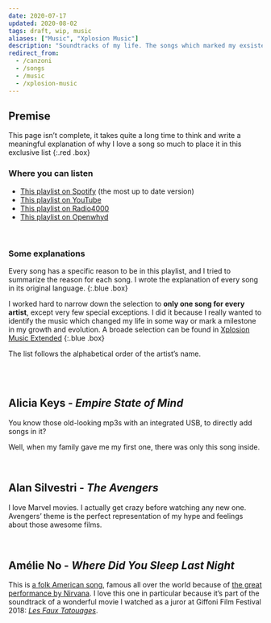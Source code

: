 ```yaml
---
date: 2020-07-17
updated: 2020-08-02
tags: draft, wip, music
aliases: ["Music", "Xplosion Music"]
description: "Soundtracks of my life. The songs which marked my exsistence and made me who I am."
redirect_from:
  - /canzoni
  - /songs
  - /music
  - /xplosion-music
---
```

## Premise

This page isn’t complete, it takes quite a long time to think and write a meaningful explanation of why I love a song so much to place it in this exclusive list
{:.red .box}

### Where you can listen

- [This playlist on Spotify](https://open.spotify.com/playlist/5BlTNSfjxRYrJ2nJ9dl9WX?si=rlNswiriSBWCLJQOdEuZ-w "Xplosion Music on Spotify") (the most up to date version)
- [This playlist on YouTube](https://www.youtube.com/playlist?list=PL4Ag6Ba3_trc0x1jJoXlJ2y2dNYH_jPR_)
- [This playlist on Radio4000](https://radio4000.com/xplosionmind)
- [This playlist on Openwhyd](https://openwhyd.org/u/5f26be00b484e4fd9104af08/playlist/0)

<br />

### Some explanations

Every song has a specific reason to be in this playlist, and I tried to summarize the reason for each song. I wrote the explanation of every song in its original language.
{:.blue .box}

I worked hard to narrow down the selection to **only one song for every artist**, except very few special exceptions. I did it because I really wanted to identify the music which changed my life in some way or mark a milestone in my growth and evolution. A broade selection can be found in [Xplosion Music Extended](https://open.spotify.com/playlist/3R9f7tk3sIFK7o0xBkLnIR?si=0J1rFLKYRGe7PwrrTy5J9g "Xplosion Music Extended on Spotify")
{:.blue .box}

The list follows the alphabetical order of the artist’s name.

<br>
<br>

## Alicia Keys - *Empire State of Mind*

You know those old-looking mp3s with an integrated USB, to directly add songs in it?

Well, when my family gave me my first one, there was only this song inside.

<br />

## Alan Silvestri - *The Avengers*

I love Marvel movies. I actually get crazy before watching any new one. Avengers’ theme is the perfect representation of my hype and feelings about those awesome films.

<br />

## Amélie No - *Where Did You Sleep Last Night*

This is [a folk American song](https://en.wikipedia.org/wiki/In_the_Pines), famous all over the world because of [the great performance by Nirvana](https://youtu.be/hEMm7gxBYSc). I love this one in particular because it’s part of the soundtrack of a wonderful movie I watched as a juror at Giffoni Film Festival 2018: [*Les Faux Tatouages*](https://www.giffonifilmfestival.it/sezioni-film-2018/4267-fake-tattoos.html).
